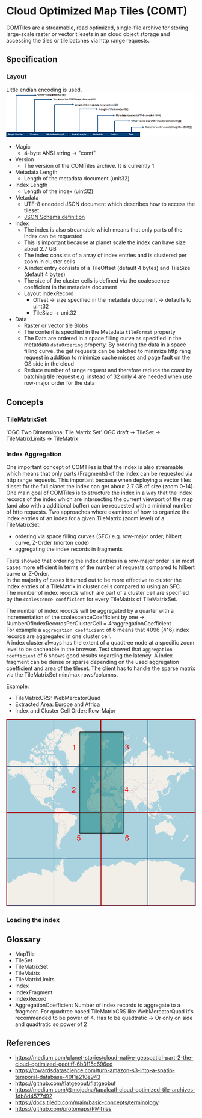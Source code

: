 # Cloud Optimized Map Tiles (COMT)
COMTiles are a streamable, read optimized, single-file archive for storing large-scale raster or vector tilesets in an cloud object storage and accessing 
the tiles or tile batches via http range requests.  

## Specification

### Layout
Little endian encoding is used.  
![layout](assets/layout.png)

- Magic  
  - 4-byte ANSI string -> "comt"  
- Version  
  - The version of the COMTiles archive. It is currently 1.
- Metadata Length
  - Length of the metadata document (unit32)
- Index Length  
  - Length of the index (uint32)  
- Metadata
    - UTF-8 encoded JSON document which describes how to access the tileset
    - [JSON Schema definition](metadata-schema/metadata.json)
- Index  
  - The index is also streamable which means that only parts of the index can be requested
  - This is important because at planet scale the index can have size about 2.7 GB
  - The index consists of a array of index entries and is clustered per zoom in cluster cells
  - A index entry consists of a TileOffset (default 4 bytes) and TileSize (default 4 bytes)
  - The size of the cluster cells is defined via the coalescence coefficient in the metadata document
  - Layout IndexRecord
    - Offset -> size specified in the metadata document -> defaults to uint32
    - TileSize -> unit32
- Data
  - Raster or vector tile Blobs
  - The content is specified in the Metadata ``tileFormat`` property
  - The Data are ordered in a space filling curve as specified in the metatdata ``dataOrdering`` property. By ordering the data in a space filling curve. the get requests can be batched to minimize http rang request in addition to minimize cache misses and page fault on the OS side in the cloud
  - Reduce number of range request and therefore reduce the coast by batching tile request e.g. instead of 32 only 4 are needed when use row-major order for the data
  

## Concepts

### TileMatrixSet
'OGC Two Dimensional Tile Matrix Set' OGC draft
-> TileSet
-> TileMatrixLimits
-> TileMatrix

### Index Aggregation
One important concept of COMTiles is that the index is also streamable which means that only parts (Fragments) of the index can be requested
via http range requests. This important because when deploying a vector tiles tileset for the full planet the index can get about 2.7 GB of size (zoom 0-14).
One main goal of COMTiles is to structure the index in a way that the index records of the index which are intersecting the current
viewport of the map (and also with a additional buffer) can be requested with a minimal number of http requests. Two approaches where examined of how to organize
the index entries of an index for a given TileMatrix (zoom level) of a TileMatrixSet:   
- ordering via space filling curves (SFC) e.g. row-major order, hilbert curve, Z-Order (morton code)  
- aggregating the index records in fragments 

Tests showed that ordering the index entries in a row-major order is in most cases more efficient in terms of the number of requests compared to hilbert curve or Z-Order.   
In the majority of cases it turned out to be more effective to cluster the index entries of a TileMatrix in cluster cells compared to using an SFC.  
The number of index records which are part of a cluster cell are specified by the ``coalescence coefficient`` for every TileMatrix of TileMatrixSet. 

The number of index records will be aggregated by a quarter with a incrementation of the coalescenceCoefficient by one 
-> NumberOfIndexRecordsPerClusterCell =  4^aggregationCoefficient  
For example a ``aggregation coefficient`` of 6 means that 4096 (4^6) index records are aggregated in one cluster cell.  
A index cluster always has the extent of a quadtree node at a specific zoom level to be cacheable in the browser.
Test showed that ``aggregation coefficient`` of 6 shows good results regarding the latency.
A index fragment can be dense or sparse depending on the used aggregation coefficient and area of the tileset. 
The client has to handle the sparse matrix via the TileMatrixSet min/max rows/columns.

Example:
- TileMatrixCRS: WebMercatorQuad
- Extracted Area: Europe and Africa
- Index and Cluster Cell Order: Row-Major

![sparseIndex](assets/sparseIndex.png)

### Loading the index


## Glossary
- MapTile
- TileSet
- TileMatrixSet
- TileMatrix
- TileMatrixLimits
- Index
- IndexFragment
- IndexRecord
- AggregationCoefficient 
  Number of index records to aggregate to a fragment. 
  For quadtree based TileMatrixCRS like WebMercatorQuad it's recommended
  to be power of 4. Has to be quadtratic -> Or only on side and quadtratic so power of 2


## References
- https://medium.com/planet-stories/cloud-native-geospatial-part-2-the-cloud-optimized-geotiff-6b3f15c696ed
- https://towardsdatascience.com/turn-amazon-s3-into-a-spatio-temporal-database-40f1a210e943
- https://github.com/flatgeobuf/flatgeobuf
- https://medium.com/@mojodna/tapalcatl-cloud-optimized-tile-archives-1db8d4577d92
- https://docs.tiledb.com/main/basic-concepts/terminology
- https://github.com/protomaps/PMTiles
